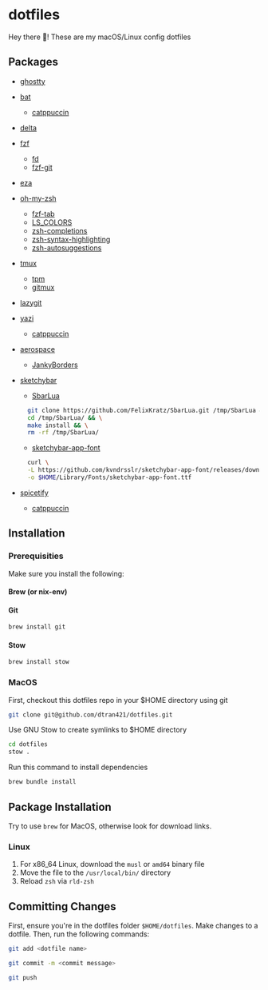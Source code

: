 # dotfiles

Hey there 👋! These are my macOS/Linux config dotfiles

## Packages

- [ghostty](https://ghostty.org/docs/install/binary)
- [bat](https://github.com/sharkdp/bat?tab=readme-ov-file#installation)
  - [catppuccin](https://github.com/catppuccin/bat?tab=readme-ov-file#usage)
- [delta](https://dandavison.github.io/delta/installation.html)
- [fzf](https://github.com/junegunn/fzf?tab=readme-ov-file#installation)
  - [fd](https://github.com/sharkdp/fd?tab=readme-ov-file#installation)
  - [fzf-git](https://github.com/junegunn/fzf-git.sh?tab=readme-ov-file#installation)
- [eza](https://github.com/eza-community/eza?tab=readme-ov-file#installation)
- [oh-my-zsh](https://github.com/ohmyzsh/ohmyzsh/?tab=readme-ov-file#basic-installation)
  - [fzf-tab](https://github.com/Aloxaf/fzf-tab?tab=readme-ov-file#install)
  - [LS_COLORS](https://github.com/trapd00r/LS_COLORS?tab=readme-ov-file#installation)
  - [zsh-completions](https://github.com/zsh-users/zsh-completions?tab=readme-ov-file#using-zsh-frameworks)
  - [zsh-syntax-highlighting](https://github.com/zsh-users/zsh-syntax-highlighting/blob/master/INSTALL.md)
  - [zsh-autosuggestions](https://github.com/zsh-users/zsh-autosuggestions/blob/master/INSTALL.md)
- [tmux](https://github.com/tmux/tmux/wiki/Installing)
  - [tpm](https://github.com/tmux-plugins/tpm?tab=readme-ov-file#installation)
  - [gitmux](https://github.com/arl/gitmux?tab=readme-ov-file#installing)
- [lazygit](https://github.com/jesseduffield/lazygit)
- [yazi](https://yazi-rs.github.io/docs/installation)
  - [catppuccin](https://github.com/yazi-rs/flavors/tree/main/catppuccin-mocha.yazi#-installation)
- [aerospace](https://nikitabobko.github.io/AeroSpace/guide#installation)
  - [JankyBorders](https://nikitabobko.github.io/AeroSpace/guide#installation)
- [sketchybar](https://felixkratz.github.io/SketchyBar/setup#installation)

  - [SbarLua](https://github.com/FelixKratz/SbarLua?tab=readme-ov-file#lua-module)

  ```sh
    git clone https://github.com/FelixKratz/SbarLua.git /tmp/SbarLua && \
    cd /tmp/SbarLua/ && \
    make install && \
    rm -rf /tmp/SbarLua/
  ```

  - [sketchybar-app-font](https://github.com/kvndrsslr/sketchybar-app-font?tab=readme-ov-file#cli-usage)

  ```sh
    curl \
    -L https://github.com/kvndrsslr/sketchybar-app-font/releases/download/v2.0.32/sketchybar-app-font.ttf \
    -o $HOME/Library/Fonts/sketchybar-app-font.ttf
  ```

- [spicetify](https://spicetify.app/docs/advanced-usage/installation)
  - [catppuccin](https://github.com/catppuccin/spicetify?tab=readme-ov-file#usage)

## Installation

### Prerequisities

Make sure you install the following:

#### Brew (or nix-env)

#### Git

```sh
brew install git
```

#### Stow

```sh
brew install stow
```

### MacOS

First, checkout this dotfiles repo in your $HOME directory using git

```sh
git clone git@github.com/dtran421/dotfiles.git
```

Use GNU Stow to create symlinks to $HOME directory

```sh
cd dotfiles
stow .
```

Run this command to install dependencies

```sh
brew bundle install
```

## Package Installation

Try to use `brew` for MacOS, otherwise look for download links.

### Linux

1. For x86_64 Linux, download the `musl` or `amd64` binary file
2. Move the file to the `/usr/local/bin/` directory
3. Reload `zsh` via `rld-zsh`

## Committing Changes

First, ensure you're in the dotfiles folder `$HOME/dotfiles`. Make changes to a dotfile.
Then, run the following commands:

```sh
git add <dotfile name>
```

```sh
git commit -m <commit message>
```

```sh
git push
```
